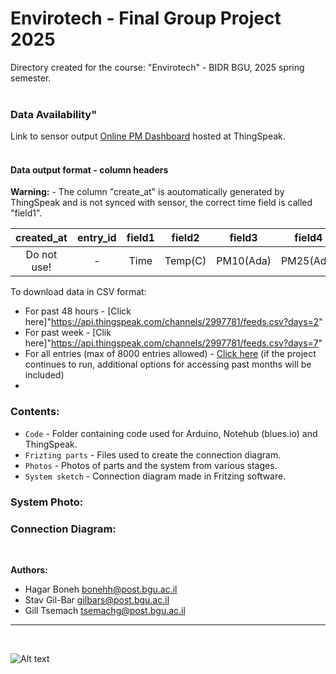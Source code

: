 # Envirotech - Final Group Project 2025

Directory created for the course: "Envirotech" - BIDR BGU, 2025 spring semester.<br>
<br>

### Data Availability"
Link to sensor output [Online PM Dashboard](https://thingspeak.mathworks.com/channels/2997781) hosted at ThingSpeak.<br>
<br>

#### Data output format - column headers

**Warning:** - The column "create_at" is aoutomatically generated by ThingSpeak and is not synced with sensor, the correct time field is called "field1".

|created_at|entry_id|field1|field2|field3|field4|field5|field6|field7|field8
|:--------:|:------:|:----:|:----:|:----:|:----:|:----:|:----:|:----:|:----:
|Do not use!|   -   |Time  |Temp(C)|PM10(Ada)|PM25(Ada)|PM100(Ada)|PM10(Grove)|PM25(Grove)|PM100(Grove)

To download data in CSV format: 
* For past 48 hours - [Click here]"https://api.thingspeak.com/channels/2997781/feeds.csv?days=2"
* For past week - [Clik here]"https://api.thingspeak.com/channels/2997781/feeds.csv?days=7"
* For all entries (max of 8000 entries allowed) - [Click here](https://api.thingspeak.com/channels/2997781/feeds.csv?results=8000) (if the project continues to run, additional options for accessing past months will be included)
*


### Contents: 
* `Code` - Folder containing code used for Arduino, Notehub (blues.io) and ThingSpeak.
* `Frizting parts` - Files used to create the connection diagram.
* `Photos` - Photos of parts and the system from various stages.
* `System sketch` - Connection diagram made in Fritzing software.

### System Photo: 

### Connection Diagram: 

<br>


**Authors:**

*  Hagar Boneh bonehh@post.bgu.ac.il
*  Stav Gil-Bar gilbars@post.bgu.ac.il
*  Gill Tsemach tsemachg@post.bgu.ac.il 


---
<br>

![Alt text](logo.png)